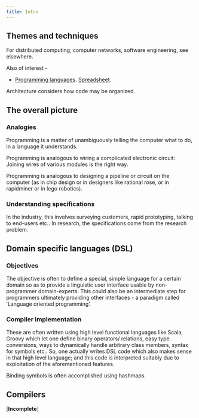 ```yaml
---
title: Intro
---
```


## Themes and techniques

For distributed computing, computer networks, software engineering, see elsewhere.

Also of interest -
- [Programming languages](programmingLanguages/programmingLanguages.pdf). [Spreadsheet](https://docs.google.com/spreadsheet/pub?key=0Al_QBT-hoqqVdFJWbmdBdG9rQkpMSVlNU3JHbnFMYnc&output=html).  


Architecture considers how code may be organized.


## The overall picture
### Analogies

Programming is a matter of unambiguously telling the computer what to do, in a language it understands.

Programming is analogous to wiring a complicated electronic circuit: Joining wires of various modules is the right way.

Programming is analogous to designing a pipeline or circuit on the computer (as in chip design or in designers like rational rose, or in rapidminer or in lego robotics).

### Understanding specifications

In the industry, this involves surveying customers, rapid prototyping, talking to end-users etc.. In research, the specifications come from the research problem.

## Domain specific languages (DSL)

### Objectives

The objective is often to define a special, simple language for a certain domain so as to provide a linguistic user interface usable by non-programmer domain-experts. This could also be an intermediate step for programmers ultimately providing other interfaces - a paradigm called ’Language oriented programming’.

### Compiler implementation

These are often written using high level functional languages like Scala, Groovy which let one define binary operators/ relations, easy type conversions, ways to dynamically handle arbitrary class members, syntax for symbols etc.. So, one actually writes DSL code which also makes sense in that high level language; and this code is interpreted suitably due to exploitation of the aforementioned features.

Binding symbols is often accomplished using hashmaps.

## Compilers

\[**Incomplete**\]
